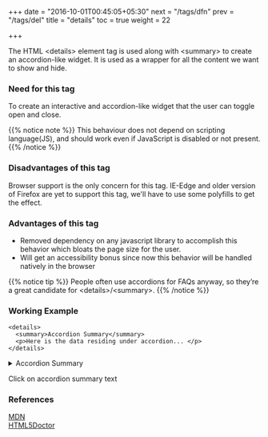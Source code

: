 +++
date = "2016-10-01T00:45:05+05:30"
next = "/tags/dfn"
prev = "/tags/del"
title = "details"
toc = true
weight = 22

+++

The HTML <span class='tag-span'>&lt;details&gt;</span> element tag is used along with <span class='tag-span'>&lt;summary&gt;</span> to create an accordion-like widget. It is used as a wrapper for all the content we want to show and hide.

<h3>Need for this tag</h3>

<p>To create an interactive and accordion-like widget that the user can toggle open and close.</p>

{{% notice note %}}
  This behaviour does not depend on scripting language(JS), and should work even if JavaScript is disabled or not present.
{{% /notice %}}

<h3>Disadvantages of this tag</h3>

<p>Browser support is the only concern for this tag. IE-Edge and older version of Firefox are yet to support this tag, we'll have to use some polyfills to get the effect.</p>

<h3>Advantages of this tag</h3>

<ul>

  <li>Removed dependency on any javascript library to accomplish this behavior which bloats the page size for the user.</li>

  <li>Will get an accessibility bonus since now this behavior will be handled natively in the browser</li>

</ul>

{{% notice tip %}}
  People often use accordions for FAQs anyway, so they’re a great candidate for <span class='tag-span'>&lt;details&gt;</span>/<span class='tag-span'>&lt;summary&gt;</span>.
{{% /notice %}}

<h3>Working Example</h3>

    <details>
      <summary>Accordion Summary</summary>
      <p>Here is the data residing under accordion... </p>
    </details>


<details>
  <summary>Accordion Summary</summary>
  <p>Here is the data residing under accordion... </p>
</details>

<p>Click on accordion summary text</p>

<h3>References</h3>

[MDN](https://developer.mozilla.org/en-US/docs/Web/HTML/Element/details)
<br>
[HTML5Doctor](http://html5doctor.com/the-details-and-summary-elements/)
